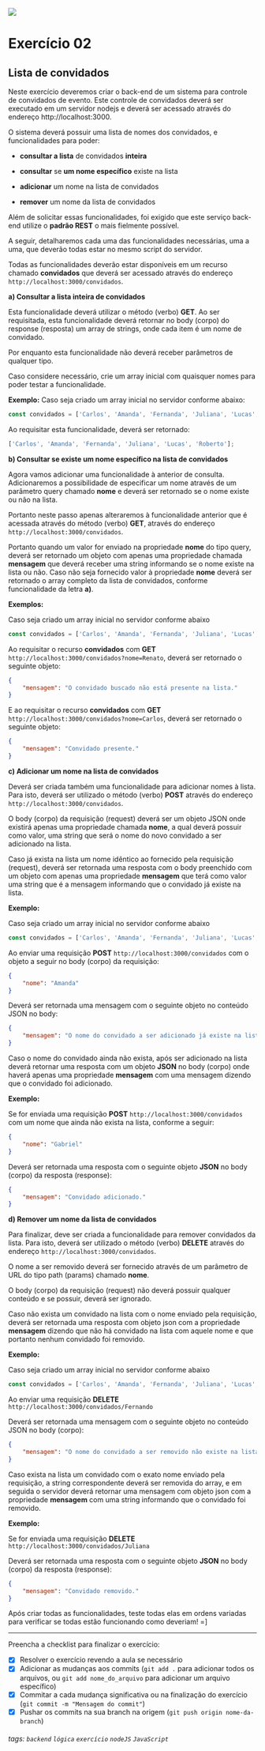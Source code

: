 ![](https://i.imgur.com/xG74tOh.png)

# Exercício 02

## Lista de convidados

Neste exercício deveremos criar o back-end de um sistema para controle de convidados de evento. Este controle de convidados deverá ser executado em um servidor nodejs e deverá ser acessado através do endereço http://localhost:3000.

O sistema deverá possuir uma lista de nomes dos convidados, e funcionalidades para poder:

-   **consultar a lista** de convidados **inteira**

-   **consultar** se **um nome específico** existe na lista

-   **adicionar** um nome na lista de convidados

-   **remover** um nome da lista de convidados

Além de solicitar essas funcionalidades, foi exigido que este serviço back-end utilize o **padrão REST** o mais fielmente possível.

A seguir, detalharemos cada uma das funcionalidades necessárias, uma a uma, que deverão todas estar no mesmo script do servidor.

Todas as funcionalidades deverão estar disponíveis em um recurso chamado **convidados** que deverá ser acessado através do endereço `http://localhost:3000/convidados`.

**a) Consultar a lista inteira de convidados**

Esta funcionalidade deverá utilizar o método (verbo) **GET**. Ao ser requisitada, esta funcionalidade deverá retornar no body (corpo) do response (resposta) um array de strings, onde cada item é um nome de convidado.

Por enquanto esta funcionalidade não deverá receber parâmetros de qualquer tipo.

Caso considere necessário, crie um array inicial com quaisquer nomes para poder testar a funcionalidade.

**Exemplo:**
Caso seja criado um array inicial no servidor conforme abaixo:

```javascript
const convidados = ['Carlos', 'Amanda', 'Fernanda', 'Juliana', 'Lucas', 'Roberto'];
```

Ao requisitar esta funcionalidade, deverá ser retornado:

```javascript
['Carlos', 'Amanda', 'Fernanda', 'Juliana', 'Lucas', 'Roberto'];
```

**b) Consultar se existe um nome específico na lista de convidados**

Agora vamos adicionar uma funcionalidade à anterior de consulta. Adicionaremos a possibilidade de especificar um nome através de um parâmetro query chamado **nome** e deverá ser retornado se o nome existe ou não na lista.

Portanto neste passo apenas alteraremos à funcionalidade anterior que é acessada através do método (verbo) **GET**, através do endereço `http://localhost:3000/convidados`.

Portanto quando um valor for enviado na propriedade **nome** do tipo query, deverá ser retornado um objeto com apenas uma propriedade chamada **mensagem** que deverá receber uma string informando se o nome existe na lista ou não. Caso não seja fornecido valor à propriedade **nome** deverá ser retornado o array completo da lista de convidados, conforme funcionalidade da letra **a)**.

**Exemplos:**

Caso seja criado um array inicial no servidor conforme abaixo

```javascript
const convidados = ['Carlos', 'Amanda', 'Fernanda', 'Juliana', 'Lucas', 'Roberto'];
```

Ao requisitar o recurso **convidados** com **GET** `http://localhost:3000/convidados?nome=Renato`, deverá ser retornado o seguinte objeto:

```json
{
    "mensagem": "O convidado buscado não está presente na lista."
}
```

E ao requisitar o recurso **convidados** com **GET** `http://localhost:3000/convidados?nome=Carlos`, deverá ser retornado o seguinte objeto:

```json
{
    "mensagem": "Convidado presente."
}
```

**c) Adicionar um nome na lista de convidados**

Deverá ser criada também uma funcionalidade para adicionar nomes à lista. Para isto, deverá ser utilizado o método (verbo) **POST** através do endereço `http://localhost:3000/convidados`.

O body (corpo) da requisição (request) deverá ser um objeto JSON onde existirá apenas uma propriedade chamada **nome**, a qual deverá possuir como valor, uma string que será o nome do novo convidado a ser adicionado na lista.

Caso já exista na lista um nome idêntico ao fornecido pela requisição (request), deverá ser retornada uma resposta com o body preenchido com um objeto com apenas uma propriedade **mensagem** que terá como valor uma string que é a mensagem informando que o convidado já existe na lista.

**Exemplo:**

Caso seja criado um array inicial no servidor conforme abaixo

```javascript
const convidados = ['Carlos', 'Amanda', 'Fernanda', 'Juliana', 'Lucas', 'Roberto'];
```

Ao enviar uma requisição **POST** `http://localhost:3000/convidados` com o objeto a seguir no body (corpo) da requisição:

```json
{
    "nome": "Amanda"
}
```

Deverá ser retornada uma mensagem com o seguinte objeto no conteúdo JSON no body:

```json
{
    "mensagem": "O nome do convidado a ser adicionado já existe na lista. Caso queria adicionar outro convidado de mesmo nome, favor fornecer o sobrenome também."
}
```

Caso o nome do convidado ainda não exista, após ser adicionado na lista deverá retornar uma resposta com um objeto **JSON** no body (corpo) onde haverá apenas uma propriedade **mensagem** com uma mensagem dizendo que o convidado foi adicionado.

**Exemplo:**

Se for enviada uma requisição **POST** `http://localhost:3000/convidados` com um nome que ainda não exista na lista, conforme a seguir:

```json
{
    "nome": "Gabriel"
}
```

Deverá ser retornada uma resposta com o seguinte objeto **JSON** no body (corpo) da resposta (response):

```json
{
    "mensagem": "Convidado adicionado."
}
```

**d) Remover um nome da lista de convidados**

Para finalizar, deve ser criada a funcionalidade para remover convidados da lista. Para isto, deverá ser utilizado o método (verbo) **DELETE** através do endereço `http://localhost:3000/convidados`.

O nome a ser removido deverá ser fornecido através de um parâmetro de URL do tipo path (params) chamado **nome**.

O body (corpo) da requisição (request) não deverá possuir qualquer conteúdo e se possuir, deverá ser ignorado.

Caso não exista um convidado na lista com o nome enviado pela requisição, deverá ser retornada uma resposta com objeto json com a propriedade **mensagem** dizendo que não há convidado na lista com aquele nome e que portanto nenhum convidado foi removido.

**Exemplo:**

Caso seja criado um array inicial no servidor conforme abaixo

```javascript
const convidados = ['Carlos', 'Amanda', 'Fernanda', 'Juliana', 'Lucas', 'Roberto'];
```

Ao enviar uma requisição **DELETE** `http://localhost:3000/convidados/Fernando`

Deverá ser retornada uma mensagem com o seguinte objeto no conteúdo JSON no body (corpo):

```json
{
    "mensagem": "O nome do convidado a ser removido não existe na lista. Nenhum convidado foi removido."
}
```

Caso exista na lista um convidado com o exato nome enviado pela requisição, a string correspondente deverá ser removida do array, e em seguida o servidor deverá retornar uma mensagem com objeto json com a propriedade **mensagem** com uma string informando que o convidado foi removido.

**Exemplo:**

Se for enviada uma requisição **DELETE** `http://localhost:3000/convidados/Juliana`

Deverá ser retornada uma resposta com o seguinte objeto **JSON** no body (corpo) da resposta (response):

```json
{
    "mensagem": "Convidado removido."
}
```

Após criar todas as funcionalidades, teste todas elas em ordens variadas para verificar se todas estão funcionando como deveriam! =]

---

Preencha a checklist para finalizar o exercício:

-   [x] Resolver o exercício revendo a aula se necessário
-   [x] Adicionar as mudanças aos commits (`git add .` para adicionar todos os arquivos, ou `git add nome_do_arquivo` para adicionar um arquivo específico)
-   [x] Commitar a cada mudança significativa ou na finalização do exercício (`git commit -m "Mensagem do commit"`)
-   [x] Pushar os commits na sua branch na origem (`git push origin nome-da-branch`)

###### tags: `backend` `lógica` `exercício` `nodeJS` `JavaScript`
